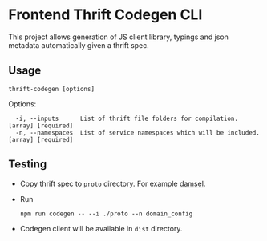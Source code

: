 # Frontend Thrift Codegen CLI

This project allows generation of JS client library, typings and json metadata automatically given a thrift spec.

## Usage

```
thrift-codegen [options]
```

Options:

```
  -i, --inputs      List of thrift file folders for compilation. [array] [required]
  -n, --namespaces  List of service namespaces which will be included. [array] [required]
```

## Testing

-   Copy thrift spec to `proto` directory. For example [damsel](https://github.com/valitydev/damsel).

-   Run

        npm run codegen -- --i ./proto --n domain_config

-   Codegen client will be available in `dist` directory.
